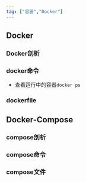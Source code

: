 ```yaml
---
tag: ["容器","Docker"]
---
```


## Docker
### Docker剖析
### docker命令
- 查看运行中的容器`docker ps`

### dockerfile

## Docker-Compose
### compose剖析
### compose命令
### compose文件